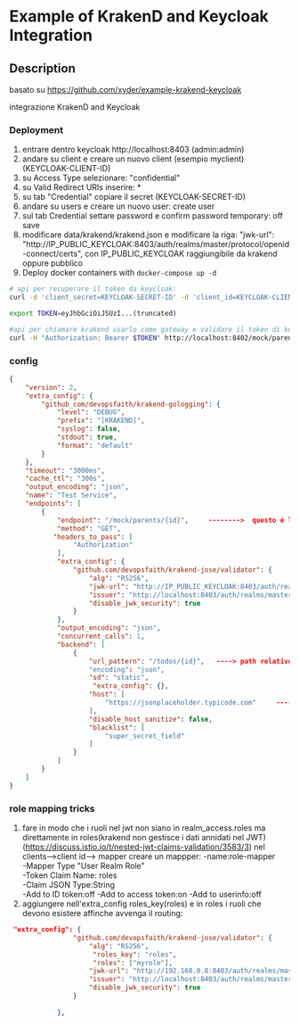 # Example of KrakenD and Keycloak Integration

## Description

basato su https://github.com/xyder/example-krakend-keycloak

integrazione KrakenD and Keycloak

### Deployment

1. entrare dentro keycloak http://localhost:8403   (admin:admin)
2. andare su client e creare un nuovo client (esempio myclient) (KEYCLOAK-CLIENT-ID)
3. su Access Type selezionare: "confidential"
4. su Valid Redirect URIs inserire: *
5. su tab "Credential" copiare il secret (KEYCLOAK-SECRET-ID)
6. andare su users e creare un nuovo user: create user
7. sul tab Credential settare password e confirm password  temporary: off save 
8. modificare data/krakend/krakend.json e modificare la riga:
"jwk-url": "http://IP_PUBLIC_KEYCLOAK:8403/auth/realms/master/protocol/openid-connect/certs",
con IP_PUBLIC_KEYCLOAK raggiungibile da krakend oppure pubblico
9. Deploy docker containers with `docker-compose up -d`


```bash
# api per recuperare il token da keycloak:
curl -d 'client_secret=KEYCLOAK-SECRET-ID' -d 'client_id=KEYCLOAK-CLIENT-ID' -d 'username=valerio' -d 'password=valerio' -d 'grant_type=password' 'http://localhost:8403/auth/realms/master/protocol/openid-connect/token' 

export TOKEN=eyJhbGciOiJSUzI...(truncated)

#api per chiamare krakend usarlo come gateway e validare il token di keycloak:
curl -H "Authorization: Bearer $TOKEN" http://localhost:8402/mock/parents/1 -i


```

### config
```json
{
    "version": 2,
    "extra_config": {
        "github_com/devopsfaith/krakend-gologging": {
            "level": "DEBUG",
            "prefix": "[KRAKEND]",
            "syslog": false,
            "stdout": true,
            "format": "default"
        }
    },
    "timeout": "3000ms",
    "cache_ttl": "300s",
    "output_encoding": "json",
    "name": "Test Service",
    "endpoints": [
        {
            "endpoint": "/mock/parents/{id}",     -------->  questo è l'end-point richiamabile su krakend
            "method": "GET",
           "headers_to_pass": [
                "Authorization"
            ],
            "extra_config": {
                "github.com/devopsfaith/krakend-jose/validator": {
                    "alg": "RS256",
					"jwk-url": "http://IP_PUBLIC_KEYCLOAK:8403/auth/realms/master/protocol/openid-connect/certs",   ----> ip pubblico raggiungibile da krakend
                    "issuer": "http://localhost:8403/auth/realms/master",    ----> lasciare localhost (è proprio iss definito nel token)
                    "disable_jwk_security": true
                }
            },
            "output_encoding": "json",
            "concurrent_calls": 1,
            "backend": [
                {
                    "url_pattern": "/todos/{id}",   ----> path relativo da richiamare rispetto a https://jsonplaceholder.typicode.com
                    "encoding": "json",
                    "sd": "static",
                     "extra_config": {},
                    "host": [
                        "https://jsonplaceholder.typicode.com"     ----->  base url dove girare la richiesta
                    ],
                    "disable_host_sanitize": false,
                    "blacklist": [
                        "super_secret_field"
                    ]
                }
            ]
        }
    ]
}
```


### role mapping tricks
1. fare in modo che i ruoli nel jwt non siano in realm_access.roles ma direttamente in roles(krakend non gestisce i dati annidati nel JWT) (https://discuss.istio.io/t/nested-jwt-claims-validation/3583/3)
nel clients-->client id--> mapper creare un mappper: 
-name:role-mapper  
-Mapper Type "User Realm Role"  
-Token Claim Name: roles  
-Claim JSON Type:String  
-Add to ID token:off 
-Add to access token:on 
-Add to userinfo:off
2. aggiungere nell'extra_config roles_key(roles) e in roles i ruoli che devono esistere affinche avvenga il routing:
```json
 "extra_config": {
                "github.com/devopsfaith/krakend-jose/validator": {
                    "alg": "RS256",
					 "roles_key": "roles",
                     "roles": ["myrole"],
					"jwk-url": "http://192.168.0.8:8403/auth/realms/master/protocol/openid-connect/certs",
                    "issuer": "http://localhost:8403/auth/realms/master",
                    "disable_jwk_security": true
                }
				
            },
```			
